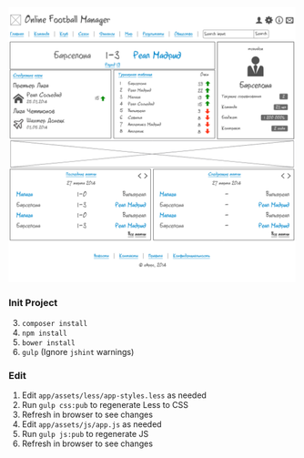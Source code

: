 ![](https://raw.githubusercontent.com/akaramires/laravel.fom/master/screenshot.png)

### Init Project
  3. `composer install`
  4. `npm install`
  5. `bower install`
  6. `gulp` (Ignore `jshint` warnings)
  
### Edit

  1. Edit `app/assets/less/app-styles.less` as needed
  2. Run `gulp css:pub` to regenerate Less to CSS
  3. Refresh in browser to see changes
  4. Edit `app/assets/js/app.js` as needed
  5. Run `gulp js:pub` to regenerate JS
  6. Refresh in browser to see changes
